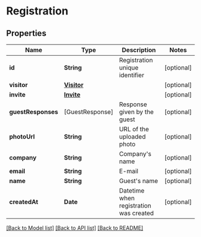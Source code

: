 # Registration

## Properties
Name | Type | Description | Notes
------------ | ------------- | ------------- | -------------
**id** | **String** | Registration unique identifier | [optional] 
**visitor** | [**Visitor**](Visitor.md) |  | [optional] 
**invite** | [**Invite**](Invite.md) |  | [optional] 
**guestResponses** | [GuestResponse] | Response given by the guest | [optional] 
**photoUrl** | **String** | URL of the uploaded photo | [optional] 
**company** | **String** | Company&#39;s name | [optional] 
**email** | **String** | E-mail | [optional] 
**name** | **String** | Guest&#39;s name | [optional] 
**createdAt** | **Date** | Datetime when registration was created | [optional] 

[[Back to Model list]](../README.md#documentation-for-models) [[Back to API list]](../README.md#documentation-for-api-endpoints) [[Back to README]](../README.md)


